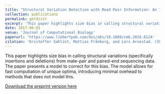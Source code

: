 ```yaml
---
title: "Structural Variation Detection with Read Pair Information: An Improved Null-Hypothesis Reduces Bias"
collection: publications
permalink: getdistr
excerpt: 'This paper highlights size bias in calling structural variations (specifically insertions and deletions) from mate-pair and paired-end sequencing data. The paper presents a model to correct for this bias. The model allows for fast computiation of unique optima, introducing minimal ovehead to methods that does not model this.'
date: 2017-06-01
venue: 'Journal of Computational Biology'
paperurl: 'https://www.liebertpub.com/doi/abs/10.1089/cmb.2016.0124'
citation: 'Kristoffer Sahlin†, Mattias Frånberg, and Lars Arvestad. (20157). &quot;Structural Variation Detection with Read Pair Information: An Improved Null-Hypothesis Reduces Bias.&quot; <i>Journal of Computational Biology</i>. 24(6):581–589.'
---
```

This paper highlights size bias in calling structural variations (specifically insertions and deletions) from mate-pair and paired-end sequencing data. The paper presents a model to correct for this bias. The model allows for fast computiation of unique optima, introducing minimal ovehead to methods that does not model this.

[Download the preprint version here](https://www.biorxiv.org/content/10.1101/023929v1.full.pdf)

<!-- Recommended citation: Kristoffer Sahlin†, Mattias Frånberg, and Lars Arvestad. (2017). &quot;Structural Variation Detection with Read Pair Information: An Improved Null-Hypothesis Reduces Bias.&quot; <i>Journal of Computational Biology</i>. 24(6):581–589. -->